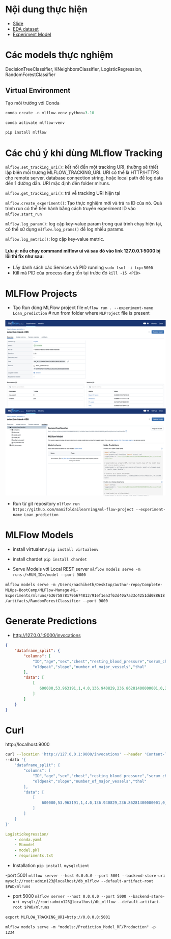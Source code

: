 # Nội dung thực hiện
- [Slide](https://github.com/duydattqta13/MLFLow-Manage_Heart_Disease_Prediction_Project/blob/main/Slide_Presentation.pdf)
- [EDA dataset](https://github.com/duydattqta13/MLFLow-Manage_Heart_Disease_Prediction_Project/blob/main/EDA_Predict_Heart_Disease.ipynb)
- [Experiment Model](https://github.com/duydattqta13/MLFLow-Manage_Heart_Disease_Prediction_Project/blob/main/heart_prediction.py)

# Các models thực nghiệm
DecisionTreeClassifier, KNeighborsClassifier, LogisticRegression, RandomForestClassifier
## Virtual Environment
Tạo môi trường với Conda

```python
conda create -n mlflow-venv python=3.10
```

```python
conda activate mlflow-venv
```

```python
pip install mlflow
```

# Các chú ý khi dùng MLflow Tracking
`mlflow.set_tracking_uri()`: kết nối đến một tracking URI, thường sẽ thiết lập biến môi trường MLFLOW_TRACKING_URI. URI có thể là HTTP/HTTPS cho remote server, database connection string, hoặc local path để log data đến 1 đường dẫn. URI mặc định đến folder mlruns.

`mlflow.get_tracking_uri()`: trả về tracking URI hiện tại

`mlflow.create_experiment()`: Tạo thực nghiệm mới và trả ra ID của nó. Quá trình run có thể tiến hành bằng cách truyền experiment ID vào `mlflow.start_run`

`mlflow.log_param()`: log cặp key-value param trong quá trình chạy hiện tại, có thể sử dụng `mlflow.log_prams()` để log nhiều params.

`mlflow.log_metric()`: log cặp key-value metric.

#### Lưu ý: nếu chạy command mlflow ui và sau đó vào link 127.0.0.1:5000 bị lỗi thì fix như sau:
- Lấy danh sách các Services và PID running
`sudo lsof -i tcp:5000 `
- Kill mã PID của process đang tồn tại trước đó
`kill -15 <PID>`

# MLFlow Projects

- Tạo Run dùng MLFlow project file
`mlflow run . --experiment-name Loan_prediction`  # run from folder where `MLProject` file is present

![result_1](result_1.png)
![result_2](result_2.png)

- Run từ git repository
`mlflow run https://github.com/manifoldailearning/ml-flow-project --experiment-name Loan_prediction` 

# MLFlow Models
- install virtualenv
`pip install virtualenv`

- install chardet
`pip install chardet`

- Serve Models với Local REST server
`mlflow models serve -m runs:/<RUN_ID>/model --port 9000`

`mlflow models serve -m /Users/nachiketh/Desktop/author-repo/Complete-MLOps-BootCamp/MLFlow-Manage-ML-Experiments/mlruns/636758781795674813/91ef1ea3f63d40a7a33c4251dd088618/artifacts/RandomForestClassifier --port 9000`

# Generate Predictions
- http://127.0.0.1:9000/invocations

```json
{
    "dataframe_split": {
        "columns": [
            "ID","age","sex","chest","resting_blood_pressure","serum_cholestoral","fasting_blood_sugar","resting_electrocardiographic_results","maximum_heart_rate_achieved","exercise_induced_angina",
            "oldpeak","slope","number_of_major_vessels","thal"
        ],
        "data": [
            [
               600000,53.963191,1,4.0,136.940829,236.86281400000001,0,2,143.961525,1,0.7111,1,2,7
            ]
        ]
    }
}
```

# Curl

http://localhost:9000

```bash
curl --location 'http://127.0.0.1:9000/invocations' --header 'Content-Type: application/json' \
--data '{
    "dataframe_split": {
        "columns": [
            "ID","age","sex","chest","resting_blood_pressure","serum_cholestoral","fasting_blood_sugar","resting_electrocardiographic_results","maximum_heart_rate_achieved","exercise_induced_angina",
            "oldpeak","slope","number_of_major_vessels","thal"
        ],
        "data": [
            [
                600000,53.963191,1,4.0,136.940829,236.86281400000001,0,2,143.961525,1,0.7111,1,2,7
            ]
        ]
    }
}'
```
```yaml
LogisticRegression/
    - conda.yaml
    - MLmodel
    - model.pkl
    - requriments.txt
```

- Installation
`pip install mysqlclient`

-port 5001
`mlflow server --host 0.0.0.0 --port 5001 --backend-store-uri mysql://root:admin123@localhost/db_mlflow --default-artifact-root $PWD/mlruns`

- port 5000
`mlflow server --host 0.0.0.0 --port 5000 --backend-store-uri mysql://root:admin123@localhost/db_mlflow --default-artifact-root $PWD/mlruns`

`export MLFLOW_TRACKING_URI=http://0.0.0.0:5001`

`mlflow models serve -m "models:/Prediction_Model_RF/Production" -p 1234`
